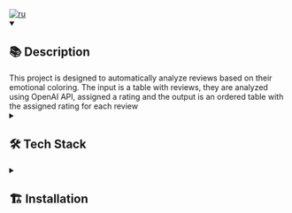 <div><a href="https://github.com/akkrn/test_openai_api/blob/main/README-rus.md" ><img alt="ru" src="https://img.shields.io/badge/%D0%B2%D0%B5%D1%80%D1%81%D0%B8%D1%8F-%D0%BD%D0%B0%20%D1%80%D1%83%D1%81%D1%81%D0%BA%D0%BE%D0%BC-white"/></a></div>
<details open><summary><h2>📚 Description</h2></summary>
This project is designed to automatically analyze reviews based on their emotional coloring. The input is a table with reviews, they are analyzed using OpenAI API, assigned a rating and the output is an ordered table with the assigned rating for each review

</details>

<details><summary><h2>🛠️ Tech Stack</h2></summary>
<img src="https://img.shields.io/badge/Python-%2314354c.svg?logo=Python&logoColor=white&style=flat" alt="Python" /> <img src="https://img.shields.io/badge/ChatGPT-%23000000.svg?style=flat&logo=openai&logoColor=white" alt="ChatGPT" /> <img src="https://img.shields.io/badge/Pandas-2C2D72?style=flat&logo=pandas&logoColor=white" alt="Pandas" />
</details>
</details>
<details><summary><h2>🏗️ Installation</h2></summary>

```
git clone https://github.com/akkrn/test_openai_api.git
```

Create and activate a virtual environment:

```
python3 -m venv venv
```

* If you have Linux/macOS

    ```
    source venv/bin/activate
    ```

* If you have windows

    ```
    source venv/Scripts/activate
    ```

```
python3 -m pip install --upgrade pip
```

Install dependencies from the requirements.txt file:

```
pip install -r requirements.txt
```

Create an .env file, in which you add your OpenAI AIP key 

Run the project:

```
python3 main.py
```

</details>
